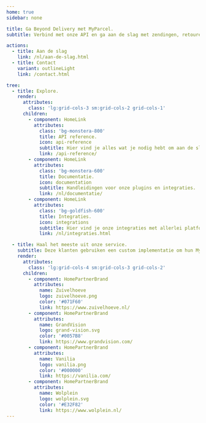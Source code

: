 ```yaml
---
home: true
sidebar: none

title: Ga Beyond Delivery met MyParcel.
subtitle: Verbind met onze API en ga aan de slag met zendingen, retouren en meer.

actions:
  - title: Aan de slag
    link: /nl/aan-de-slag.html
  - title: Contact
    variant: outlineLight
    link: /contact.html

tree:
  - title: Explore.
    render:
      attributes:
        class: 'lg:grid-cols-3 sm:grid-cols-2 grid-cols-1'
      children:
        - component: HomeLink
          attributes:
            class: 'bg-monstera-800'
            title: API reference.
            icon: api-reference
            subtitle: Hier vind je alles wat je nodig hebt om aan de slag te kunnen met onze API.
            link: /api-reference/
        - component: HomeLink
          attributes:
            class: 'bg-monstera-600'
            title: Documentatie.
            icon: documentation
            subtitle: Handleidingen voor onze plugins en integraties.
            link: /nl/documentatie/
        - component: HomeLink
          attributes:
            class: 'bg-goldfish-600'
            title: Integraties.
            icon: integrations
            subtitle: Hier vind je onze integraties met allerlei platformen en tools.
            link: /nl/integraties.html

  - title: Haal het meeste uit onze service.
    subtitle: Deze klanten gebruiken een custom implementatie om hun MyParcel zendingen te beheren.
    render:
      attributes:
        class: 'lg:grid-cols-4 sm:grid-cols-3 grid-cols-2'
      children:
        - component: HomePartnerBrand
          attributes:
            name: Zuivelhoeve
            logo: zuivelhoeve.png
            color: '#071F60'
            link: https://www.zuivelhoeve.nl/
        - component: HomePartnerBrand
          attributes:
            name: GrandVision
            logo: grand-vision.svg
            color: '#0057B8'
            link: https://www.grandvision.com/
        - component: HomePartnerBrand
          attributes:
            name: Vanilia
            logo: vanilia.png
            color: '#000000'
            link: https://vanilia.com/
        - component: HomePartnerBrand
          attributes:
            name: Wolplein
            logo: wolplein.svg
            color: '#E32F82'
            link: https://www.wolplein.nl/
---
```

